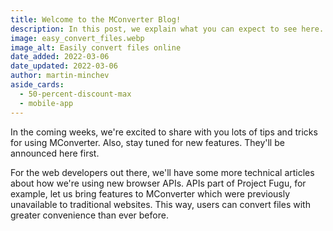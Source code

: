 ```yaml
---
title: Welcome to the MConverter Blog!
description: In this post, we explain what you can expect to see here.
image: easy_convert_files.webp
image_alt: Easily convert files online
date_added: 2022-03-06
date_updated: 2022-03-06
author: martin-minchev
aside_cards:
  - 50-percent-discount-max
  - mobile-app
---
```


In the coming weeks, we're excited to share with you lots of tips and tricks for using MConverter. Also, stay tuned for new features. They'll be announced here first.

For the web developers out there, we'll have some more technical articles about how we're using new browser APIs. APIs part of Project Fugu, for example, let us bring features to MConverter which were previously unavailable to traditional websites. This way, users can convert files with greater convenience than ever before.